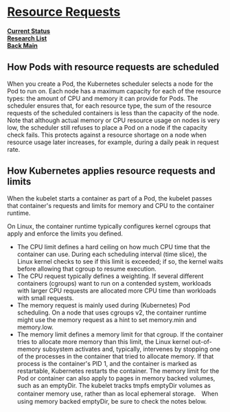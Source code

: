 # **[Resource Requests](https://kubernetes.io/docs/concepts/configuration/manage-resources-containers/#how-pods-with-resource-requests-are-scheduled)**

**[Current Status](../../../../development/status/weekly/current_status.md)**\
**[Research List](../../../research_list.md)**\
**[Back Main](../../../../README.md)**

## How Pods with resource requests are scheduled

When you create a Pod, the Kubernetes scheduler selects a node for the Pod to run on. Each node has a maximum capacity for each of the resource types: the amount of CPU and memory it can provide for Pods. The scheduler ensures that, for each resource type, the sum of the resource requests of the scheduled containers is less than the capacity of the node. Note that although actual memory or CPU resource usage on nodes is very low, the scheduler still refuses to place a Pod on a node if the capacity check fails. This protects against a resource shortage on a node when resource usage later increases, for example, during a daily peak in request rate.

## How Kubernetes applies resource requests and limits

When the kubelet starts a container as part of a Pod, the kubelet passes that container's requests and limits for memory and CPU to the container runtime.

On Linux, the container runtime typically configures kernel cgroups that apply and enforce the limits you defined.

- The CPU limit defines a hard ceiling on how much CPU time that the container can use. During each scheduling interval (time slice), the Linux kernel checks to see if this limit is exceeded; if so, the kernel waits before allowing that cgroup to resume execution.
- The CPU request typically defines a weighting. If several different containers (cgroups) want to run on a contended system, workloads with larger CPU requests are allocated more CPU time than workloads with small requests.
- The memory request is mainly used during (Kubernetes) Pod scheduling. On a node that uses cgroups v2, the container runtime might use the memory request as a hint to set memory.min and memory.low.
- The memory limit defines a memory limit for that cgroup. If the container tries to allocate more memory than this limit, the Linux kernel out-of-memory subsystem activates and, typically, intervenes by stopping one of the processes in the container that tried to allocate memory. If that process is the container's PID 1, and the container is marked as restartable, Kubernetes restarts the container.
The memory limit for the Pod or container can also apply to pages in memory backed volumes, such as an emptyDir. The kubelet tracks tmpfs emptyDir volumes as container memory use, rather than as local ephemeral storage.　When using memory backed emptyDir, be sure to check the notes below.
